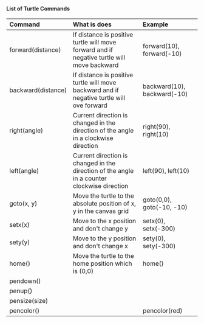 #### List of Turtle Commands

| Command | What is does | Example |
| :--- | :--- | :--- |
| forward\(distance\) | If distance is positive turtle will move forward and if negative turtle will move backward | forward\(10\), forward\(-10\) |
| backward\(distance\) | If distance is positive turtle will move backward and if negative turtle will ove forward | backward\(10\), backward\(-10\) |
| right\(angle\) | Current direction is changed in the direction of the angle in a clockwise direction | right\(90\), right\(10\) |
| left\(angle\) | Current direction is changed in the direction of the angle in a counter clockwise direction | left\(90\), left\(10\) |
| goto\(x, y\) | Move the turtle to the absolute position of x, y in the canvas grid | goto\(0,0\), goto\(-10, -10\) |
| setx\(x\) | Move to the x position and don't change y | setx\(0\), setx\(-300\) |
| sety\(y\) | Move to the y position and don't change x | sety\(0\), sety\(-300\) |
| home\(\) | Move the turtle to the home position which is \(0,0\) | home\(\) |
| pendown\(\) |  |  |
| penup\(\) |  |  |
| pensize\(size\) |  |  |
| pencolor\(\) |  | pencolor\(red\) |

#### 



